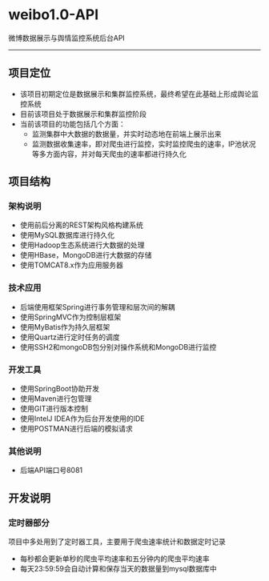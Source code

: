 # weibo1.0-API
微博数据展示与舆情监控系统后台API

---- 
## 项目定位

- 该项目初期定位是数据展示和集群监控系统，最终希望在此基础上形成舆论监控系统
- 目前该项目处于数据展示和集群监控阶段
- 当前该项目的功能包括几个方面：
    - 监测集群中大数据的数据量，并实时动态地在前端上展示出来
    - 监测数据收集速率，即对爬虫进行监控，实时监控爬虫的速率，IP池状况等多方面内容，并对每天爬虫的速率都进行持久化


## 项目结构

### 架构说明

- 使用前后分离的REST架构风格构建系统
- 使用MySQL数据库进行持久化
- 使用Hadoop生态系统进行大数据的处理
- 使用HBase，MongoDB进行大数据的存储
- 使用TOMCAT8.x作为应用服务器

### 技术应用

- 后端使用框架Spring进行事务管理和层次间的解耦
- 使用SpringMVC作为控制层框架
- 使用MyBatis作为持久层框架
- 使用Quartz进行定时任务的调度
- 使用SSH2和mongoDB包分别对操作系统和MongoDB进行监控

### 开发工具

- 使用SpringBoot协助开发
- 使用Maven进行包管理
- 使用GIT进行版本控制
- 使用IntelJ IDEA作为后台开发使用的IDE
- 使用POSTMAN进行后端的模拟请求

### 其他说明

- 后端API端口号8081

## 开发说明

### 定时器部分

项目中多处用到了定时器工具，主要用于爬虫速率统计和数据定时记录
   - 每秒都会更新单秒的爬虫平均速率和五分钟内的爬虫平均速率
   - 每天23:59:59会自动计算和保存当天的数据量到mysql数据库中

    
